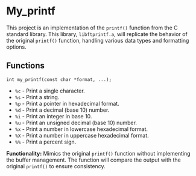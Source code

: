 <!DOCTYPE html>
<html lang="en">
<head>
    <meta charset="UTF-8">
    <meta name="viewport" content="width=device-width, initial-scale=1.0">
</head>
<body>

<h1>My_printf</h1>
<p>
    This project is an implementation of the <code>printf()</code> function from the C standard library. This library, <code>libftprintf.a</code>, will replicate the behavior of the original <code>printf()</code> function, handling various data types and formatting options.
</p>
<h2 id="functions">Functions</h2>
<pre><code>int my_printf(const char *format, ...);</code></pre>
<ul>
    <li><code>%c</code> - Print a single character.</li>
    <li><code>%s</code> - Print a string.</li>
    <li><code>%p</code> - Print a pointer in hexadecimal format.</li>
    <li><code>%d</code> - Print a decimal (base 10) number.</li>
    <li><code>%i</code> - Print an integer in base 10.</li>
    <li><code>%u</code> - Print an unsigned decimal (base 10) number.</li>
    <li><code>%x</code> - Print a number in lowercase hexadecimal format.</li>
    <li><code>%X</code> - Print a number in uppercase hexadecimal format.</li>
    <li><code>%%</code> - Print a percent sign.</li>
</ul>
<p>
    <strong>Functionality:</strong> Mimics the original <code>printf()</code> function without implementing the buffer management. The function will compare the output with the original <code>printf()</code> to ensure consistency.
</p>
